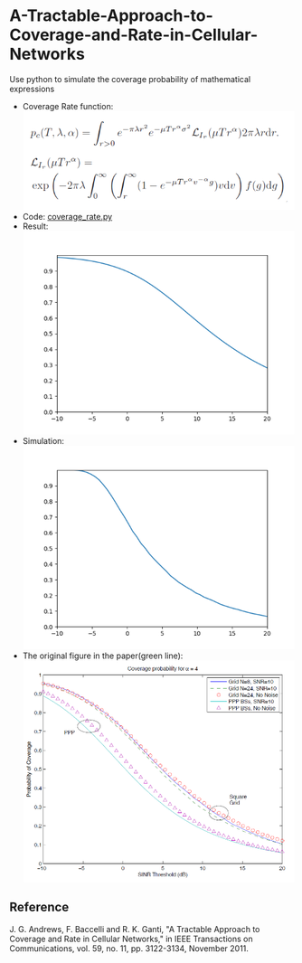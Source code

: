 # A-Tractable-Approach-to-Coverage-and-Rate-in-Cellular-Networks
Use python to simulate the coverage probability of mathematical expressions  
* Coverage Rate function:  
![image](picture/function.png)  
* Code: [coverage_rate.py](https://github.com/ciat31318/A-Tractable-Approach-to-Coverage-and-Rate-in-Cellular-Networks/blob/master/coverage_rate.py)
* Result:  
![image](https://github.com/ciat31318/A-Tractable-Approach-to-Coverage-and-Rate-in-Cellular-Networks/blob/master/picture/Figure_1.png)
* Simulation:
![image](https://github.com/ciat31318/A-Tractable-Approach-to-Coverage-and-Rate-in-Cellular-Networks/blob/master/simulation/Figure_1.png)  
* The original figure in the paper(green line):
![image](picture/Figure_2.png)
## __Reference__
J. G. Andrews, F. Baccelli and R. K. Ganti, "A Tractable Approach to Coverage and Rate in Cellular Networks," in IEEE Transactions on Communications, vol. 59, no. 11, pp. 3122-3134, November 2011.
